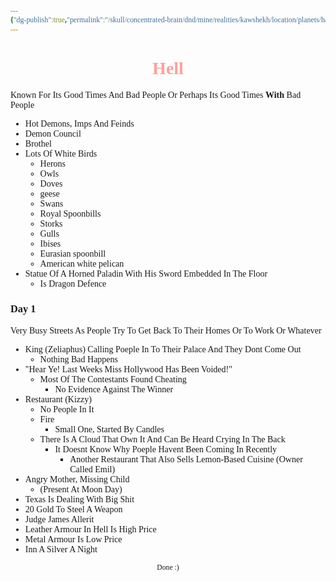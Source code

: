 ```yaml
---
{"dg-publish":true,"permalink":"/skull/concentrated-brain/dnd/mine/realities/kawshekh/location/planets/harmony/regions/hollywood/hell/","tags":["Tagless"],"noteIcon":""}
---
```


<style id="Force_Custom_Fonts" type="text/css">@font-face{font-style:normal;font-family:"Merriweather";src:local("Merriweather")}@font-face{font-style:bolder;font-family:"Merriweather";src:local("Merriweather")}@font-face{font-style:normal;font-family:"Merriweather";src:local("Merriweather");unicode-range:U+0-FF,U+2E80-9FFF,U+F900-FAFF,U+FE30-FE4F,U+20000-2FA1F}@font-face{font-style:bolder;font-family:"Merriweather";src:local("Merriweather");unicode-range:U+0-FF,U+2E80-9FFF,U+F900-FAFF,U+FE30-FE4F,U+20000-2FA1F}@font-face{font-style:normal;font-family:"Merriweather";src:local("Merriweather");unicode-range:U+0-FF}@font-face{font-style:bolder;font-family:"Merriweather";src:local("Merriweather");unicode-range:U+0-FF}:not(pre):not(code):not(textarea):not(tt):not(kbd):not(samp):not(var){font-family:"Merriweather"!important}pre,code,textarea,tt,kbd,samp,var{font-family:monospace!important}pre *,code *,textarea *,tt *,kbd *,samp *,var *{font-family:monospace!important}</style>


# <center><span style="color:#FFA09C">Hell</span></center>
Known For Its Good Times And Bad People Or Perhaps Its Good Times **With** Bad People

- Hot Demons, Imps And Feinds
- Demon Council
- Brothel
- Lots Of White Birds
	- Herons
	- Owls
	- Doves
	- geese
	- Swans
	- Royal Spoonbills
	- Storks
	- Gulls
	- Ibises
	- Eurasian spoonbill
	- American white pelican
- Statue Of A Horned Paladin With His Sword Embedded In The Floor
	- Is Dragon Defence

### Day 1
Very Busy Streets As People Try To Get Back To Their Homes Or To Work Or Whatever
- King (Zeliaphus) Calling Poeple In To Their Palace And They Dont Come Out
	- Nothing Bad Happens
- "Hear Ye! Last Weeks Miss Hollywood Has Been Voided!"
	- Most Of The Contestants Found Cheating
		- No Evidence Against The Winner
- Restaurant (Kizzy)
	- No People In It
	- Fire
		- Small One, Started By Candles
	- There Is A Cloud That Own It And Can Be Heard Crying In The Back
		- It Doesnt Know Why Poeple Havent Been Coming In Recently
			- Another Restaurant That Also Sells Lemon-Based Cuisine (Owner Called Emil)
- Angry Mother, Missing Child
	- (Present At Moon Day)
- Texas Is Dealing With Big Shit
- 20 Gold To Steel A Weapon
- Judge James Allerit
- Leather Armour In Hell Is High Price
- Metal Armour Is Low Price
- Inn A Silver A Night






<center><sub>Done :)</sub></center>